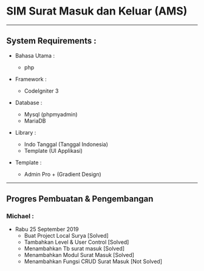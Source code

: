 # SIM Surat Masuk dan Keluar (AMS)
----------------------------------------------------

## System Requirements :
* Bahasa Utama :
  - php

* Framework :
  - CodeIgniter 3

* Database :
  - Mysql (phpmyadmin)
  - MariaDB

* Library :
  - Indo Tanggal (Tanggal Indonesia)
  - Template (UI Applikasi)

* Template :
  - Admin Pro + (Gradient Design)

----------------------------------------------------

## Progres Pembuatan & Pengembangan

### Michael :
* Rabu 25 September 2019
  - Buat Project Local Surya [Solved]
  - Tambahkan Level & User Control [Solved]
  - Menambahkan Tb surat masuk [Solved]
  - Menambahkan Modul Surat Masuk [Solved]
  - Menambahkan Fungsi CRUD Surat Masuk [Not Solved]
